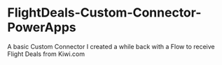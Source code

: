 # FlightDeals-Custom-Connector-PowerApps
A basic Custom Connector I created a while back with a Flow to receive Flight Deals from Kiwi.com
